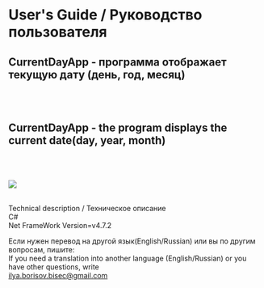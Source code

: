 <h1>User's Guide / Руководство пользователя</h1>

<h2><b>CurrentDayApp</b> - программа отображает текущую дату (день, год, месяц)</h2><br><br>
<h2><b>CurrentDayApp</b> - the program displays the current date(day, year, month)</h2><br><br>
<p></p><img src="https://github.com/Sadochok-BISEC/VisualCLibSolutions/blob/main/img_desc/date_1.PNG"/><br>

<br><a>Technical description / Техническое описание</a><br>
<a>C#</a><br>
<a>Net FrameWork Version=v4.7.2</a><br>

<a>Если нужен перевод на другой язык(English/Russian) или вы по другим вопросам, пишите:</a><br>
<a>If you need a translation into another language (English/Russian) or you have other questions, write</a><br>
<a>ilya.borisov.bisec@gmail.com</a>